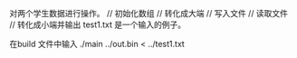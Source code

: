 对两个学生数据进行操作。
// 初始化数组
// 转化成大端
// 写入文件
// 读取文件
// 转化成小端并输出
test1.txt 是一个输入的例子。

在build 文件中输入 
./main ../out.bin < ../test1.txt